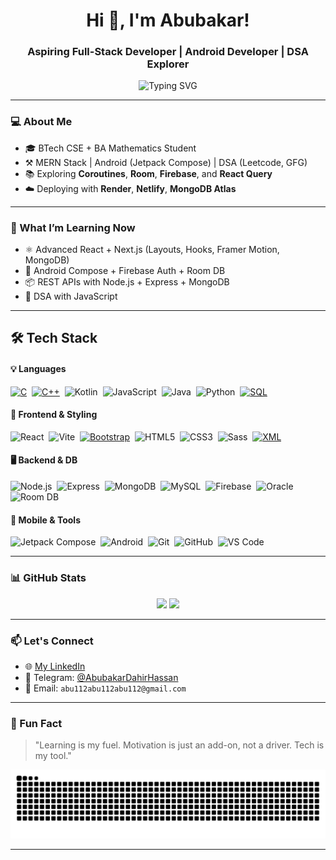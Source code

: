 <h1 align="center">Hi 👋, I'm Abubakar!</h1>
<h3 align="center">Aspiring Full-Stack Developer | Android Developer | DSA Explorer</h3>

<p align="center">
  <img src="https://readme-typing-svg.herokuapp.com?font=Fira+Code&size=22&pause=1000&color=4F46E5&center=true&vCenter=true&width=435&lines=Passionate+about+Code+%F0%9F%92%BB;Always+Learning+%F0%9F%93%9A;Building+Cool+Projects+%F0%9F%9A%80" alt="Typing SVG" />
</p>

---

### 💻 About Me
- 🎓 BTech CSE + BA Mathematics Student  
- ⚒️ MERN Stack | Android (Jetpack Compose) | DSA (Leetcode, GFG)  
- 📚 Exploring **Coroutines**, **Room**, **Firebase**, and **React Query**  
- ☁️ Deploying with **Render**, **Netlify**, **MongoDB Atlas**

---

### 🧠 What I’m Learning Now
- ⚛️ Advanced React + Next.js (Layouts, Hooks, Framer Motion, MongoDB)
- 📲 Android Compose + Firebase Auth + Room DB
- 📦 REST APIs with Node.js + Express + MongoDB
- 🧮 DSA with JavaScript 

---

## 🛠️ Tech Stack

#### 💡 Languages  
[![C](https://img.shields.io/badge/-C-A8B9CC?style=flat&logo=c&logoColor=white)](https://en.cppreference.com/w/c)&nbsp;
[![C++](https://img.shields.io/badge/-C++-00599C?style=flat&logo=c%2B%2B&logoColor=white)](https://en.cppreference.com/w/cpp)&nbsp;
![Kotlin](https://img.shields.io/badge/-Kotlin-7F52FF?style=flat&logo=kotlin&logoColor=white)&nbsp;
![JavaScript](https://img.shields.io/badge/-JavaScript-F7DF1E?style=flat&logo=javascript&logoColor=black)&nbsp;
![Java](https://img.shields.io/badge/-Java-007396?style=flat&logo=java&logoColor=white)&nbsp;
![Python](https://img.shields.io/badge/-Python-3776AB?style=flat&logo=python&logoColor=white)&nbsp;
[![SQL](https://img.shields.io/badge/-SQL-4479A1?style=flat&logo=postgresql&logoColor=white)](https://www.w3schools.com/sql/)

#### 🧱 Frontend & Styling  
![React](https://img.shields.io/badge/-React-61DAFB?style=flat&logo=react&logoColor=black)&nbsp;
![Vite](https://img.shields.io/badge/-Vite-646CFF?style=flat&logo=vite&logoColor=white)&nbsp;
[![Bootstrap](https://img.shields.io/badge/-Bootstrap-7952B3?style=flat&logo=bootstrap&logoColor=white)](https://getbootstrap.com/)&nbsp;
![HTML5](https://img.shields.io/badge/-HTML5-E34F26?style=flat&logo=html5&logoColor=white)&nbsp;
![CSS3](https://img.shields.io/badge/-CSS3-1572B6?style=flat&logo=css3&logoColor=white)&nbsp;
![Sass](https://img.shields.io/badge/-Sass-CC6699?style=flat&logo=sass&logoColor=white)&nbsp;
[![XML](https://img.shields.io/badge/-XML-8A2BE2?style=flat&logo=xml&logoColor=white)](https://developer.mozilla.org/en-US/docs/Web/XML)

#### 🖥️ Backend & DB  
![Node.js](https://img.shields.io/badge/-Node.js-339933?style=flat&logo=node.js&logoColor=white)&nbsp;
![Express](https://img.shields.io/badge/-Express.js-000000?style=flat&logo=express&logoColor=white)&nbsp;
![MongoDB](https://img.shields.io/badge/-MongoDB-47A248?style=flat&logo=mongodb&logoColor=white)&nbsp;
![MySQL](https://img.shields.io/badge/-MySQL-4479A1?style=flat&logo=mysql&logoColor=white)&nbsp;
![Firebase](https://img.shields.io/badge/-Firebase-FFCA28?style=flat&logo=firebase&logoColor=black)&nbsp;
![Oracle](https://img.shields.io/badge/Oracle-F80000?style=flat&logo=oracle&logoColor=white)&nbsp;
![Room DB](https://img.shields.io/badge/Room_DB-6C3483?style=flat&logo=android&logoColor=white)

#### 📱 Mobile & Tools  
![Jetpack Compose](https://img.shields.io/badge/-Jetpack%20Compose-4285F4?style=flat&logo=jetpack-compose&logoColor=white)&nbsp;
![Android](https://img.shields.io/badge/-Android-3DDC84?style=flat&logo=android&logoColor=white)&nbsp;
![Git](https://img.shields.io/badge/-Git-F05032?style=flat&logo=git&logoColor=white)&nbsp;
![GitHub](https://img.shields.io/badge/-GitHub-181717?style=flat&logo=github&logoColor=white)&nbsp;
![VS Code](https://img.shields.io/badge/-VS%20Code-007ACC?style=flat&logo=visual-studio-code&logoColor=white)



---

### 📊 GitHub Stats

<p align="center">
  <img src="https://github-readme-stats.vercel.app/api?username=ABUBAKAR-DAHIR&show_icons=true&theme=tokyonight&hide_border=true" width="48%" />
  <img src="https://github-readme-streak-stats.herokuapp.com/?user=ABUBAKAR-DAHIR&theme=tokyonight&hide_border=true" width="48%" />
</p>

---

### 📫 Let's Connect
- 🌐 [My LinkedIn](https://www.linkedin.com/in/your-link)
- 💬 Telegram: [@AbubakarDahirHassan](https://t.me/AbubakarDahirHassan)
- 📧 Email: `abu112abu112abu112@gmail.com`

---

### 🙌 Fun Fact
> "Learning is my fuel. Motivation is just an add-on, not a driver. Tech is my tool."

<picture>
  <source media="(prefers-color-scheme: dark)" srcset="https://raw.githubusercontent.com/ABUBAKAR-DAHIR/ABUBAKAR-DAHIR/output/github-contribution-grid-snake-dark.svg" />
  <img src="https://raw.githubusercontent.com/ABUBAKAR-DAHIR/ABUBAKAR-DAHIR/output/github-contribution-grid-snake.svg" alt="GitHub Snake Animation" />
</picture>


---

